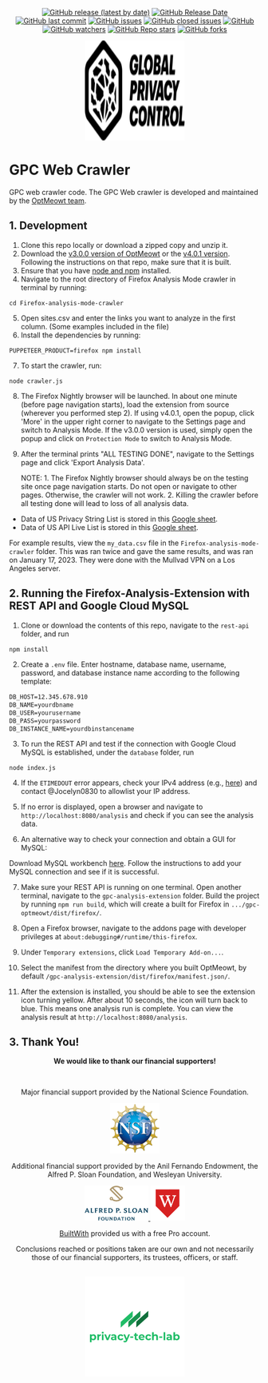 <p align="center">
  <a href="https://github.com/privacy-tech-lab/gpc-web-crawler/releases"><img alt="GitHub release (latest by date)" src="https://img.shields.io/github/v/release/privacy-tech-lab/gpc-web-crawler"></a>
  <a href="https://github.com/privacy-tech-lab/gpc-web-crawler/releases"><img alt="GitHub Release Date" src="https://img.shields.io/github/release-date/privacy-tech-lab/gpc-web-crawler"></a>
  <a href="https://github.com/privacy-tech-lab/gpc-web-crawler/commits/main"><img alt="GitHub last commit" src="https://img.shields.io/github/last-commit/privacy-tech-lab/gpc-web-crawler"></a>
  <a href="https://github.com/privacy-tech-lab/gpc-web-crawler/issues"><img alt="GitHub issues" src="https://img.shields.io/github/issues-raw/privacy-tech-lab/gpc-web-crawler"></a>
  <a href="https://github.com/privacy-tech-lab/gpc-web-crawler/issues?q=is%3Aissue+is%3Aclosed"><img alt="GitHub closed issues" src="https://img.shields.io/github/issues-closed-raw/privacy-tech-lab/gpc-web-crawler"></a>
  <a href="https://github.com/privacy-tech-lab/gpc-web-crawler/blob/main/LICENSE.md"><img alt="GitHub" src="https://img.shields.io/github/license/privacy-tech-lab/gpc-web-crawler"></a>
  <a href="https://github.com/privacy-tech-lab/gpc-web-crawler/watchers"><img alt="GitHub watchers" src="https://img.shields.io/github/watchers/privacy-tech-lab/gpc-web-crawler?style=social"></a>
  <a href="https://github.com/privacy-tech-lab/gpc-web-crawler/stargazers"><img alt="GitHub Repo stars" src="https://img.shields.io/github/stars/privacy-tech-lab/gpc-web-crawler?style=social"></a>
  <a href="https://github.com/privacy-tech-lab/gpc-web-crawler/network/members"><img alt="GitHub forks" src="https://img.shields.io/github/forks/privacy-tech-lab/gpc-web-crawler?style=social"></a>
</p>

<p align="center">
  <a href="https://privacytechlab.org/"><img src="./gpc-logo-small-black.svg" width="200px" height="200px" alt="OptMeowt logo"></a>
</p>

# GPC Web Crawler

GPC web crawler code. The GPC Web crawler is developed and maintained by the [OptMeowt team](https://github.com/privacy-tech-lab/gpc-optmeowt#optmeowt-).

## 1. Development

1. Clone this repo locally or download a zipped copy and unzip it.
2. Download the [v3.0.0 version of OptMeowt](https://github.com/privacy-tech-lab/gpc-optmeowt/tree/v3.0.0-paper) or the [v4.0.1 version](https://github.com/privacy-tech-lab/gpc-optmeowt/tree/v4.0.1). Following the instructions on that repo, make sure that it is built.
3. Ensure that you have [node and npm](https://docs.npmjs.com/getting-started) installed.
4. Navigate to the root directory of Firefox Analysis Mode crawler in terminal by running:

```console
cd Firefox-analysis-mode-crawler
```

5. Open sites.csv and enter the links you want to analyze in the first column. (Some examples included in the file)
6. Install the dependencies by running:

```console
PUPPETEER_PRODUCT=firefox npm install
```

7. To start the crawler, run:

```console
node crawler.js
```

8. The Firefox Nightly browser will be launched. In about one minute (before page navigation starts), load the extension from source (wherever you performed step 2). If using v4.0.1, open the popup, click 'More' in the upper right corner to navigate to the Settings page and switch to Analysis Mode. If the v3.0.0 version is used, simply open the popup and click on `Protection Mode` to switch to Analysis Mode.
9. After the terminal prints "ALL TESTING DONE", navigate to the Settings page and click 'Export Analysis Data'.

   NOTE: 1. The Firefox Nightly browser should always be on the testing site once page navigation starts. Do not open or navigate to other pages. Otherwise, the crawler will not work. 2. Killing the crawler before all testing done will lead to loss of all analysis data.

- Data of US Privacy String List is stored in this [Google sheet](https://docs.google.com/spreadsheets/d/1nb6-bI8d6-hDTvoj6Y3YT2HME_qVyHyVOQtY9do_Foo/edit?usp=sharing).
- Data of US API Live List is stored in this [Google sheet](https://docs.google.com/spreadsheets/d/1sdmD8Y3jb82PZ_YOREYmRez3_Wi1FUApsP1we1GV29Y/edit#gid=984860887).

For example results, view the `my_data.csv` file in the `Firefox-analysis-mode-crawler` folder. This was ran twice and gave the same results, and was ran on January 17, 2023. They were done with the Mullvad VPN on a Los Angeles server.

## 2. Running the Firefox-Analysis-Extension with REST API and Google Cloud MySQL

1. Clone or download the contents of this repo, navigate to the `rest-api` folder, and run

```console
npm install
```

2. Create a `.env` file. Enter hostname, database name, username, password, and database instance name according to the following template:

```console
DB_HOST=12.345.678.910
DB_NAME=yourdbname
DB_USER=yourusername
DB_PASS=yourpassword
DB_INSTANCE_NAME=yourdbinstancename
```

3. To run the REST API and test if the connection with Google Cloud MySQL is established, under the `database` folder, run

```console
node index.js
```

4. If the `ETIMEDOUT` error appears, check your IPv4 address (e.g., [here](https://www.whatsmyip.org/)) and contact @Jocelyn0830 to allowlist your IP address.

5. If no error is displayed, open a browser and navigate to `http://localhost:8080/analysis` and check if you can see the analysis data.

6. An alternative way to check your connection and obtain a GUI for MySQL:

Download MySQL workbench [here](https://www.mysql.com/products/workbench/). Follow the instructions to add your MySQL connection and see if it is successful.

7. Make sure your REST API is running on one terminal. Open another terminal, navigate to the `gpc-analysis-extension` folder. Build the project by running `npm run build`, which will create a built for Firefox in `.../gpc-optmeowt/dist/firefox/`.

8. Open a Firefox browser, navigate to the addons page with developer privileges at `about:debugging#/runtime/this-firefox`.

9. Under `Temporary extensions`, click `Load Temporary Add-on...`.

10. Select the manifest from the directory where you built OptMeowt, by default `/gpc-analysis-extension/dist/firefox/manifest.json/`.

11. After the extension is installed, you should be able to see the extension icon turning yellow. After about 10 seconds, the icon will turn back to blue. This means one analysis run is complete. You can view the analysis result at `http://localhost:8080/analysis`.

## 3. Thank You!

<p align="center"><strong>We would like to thank our financial supporters!</strong></p><br>

<p align="center">Major financial support provided by the National Science Foundation.</p>

<p align="center">
  <a href="https://nsf.gov/awardsearch/showAward?AWD_ID=2055196">
    <img class="img-fluid" src="./nsf.png" height="100px" alt="National Science Foundation Logo">
  </a>
</p>

<p align="center">Additional financial support provided by the Anil Fernando Endowment, the Alfred P. Sloan Foundation, and Wesleyan University.</p>

<p align="center">
  <a href="https://sloan.org/grant-detail/9631">
    <img class="img-fluid" src="./sloan_logo.jpg" height="70px" alt="Sloan Foundation Logo">
  </a>
  <a href="https://www.wesleyan.edu/mathcs/cs/index.html">
    <img class="img-fluid" src="./wesleyan_shield.png" height="70px" alt="Wesleyan University Logo">
  </a>
</p>

<p align="center"><a href="https://builtwith.com/">BuiltWith</a> provided us with a free Pro account.</p>

<p align="center">Conclusions reached or positions taken are our own and not necessarily those of our financial supporters, its trustees, officers, or staff.</p>

##

<p align="center">
  <a href="https://privacytechlab.org/"><img src="./plt_logo.png" width="200px" height="200px" alt="privacy-tech-lab logo"></a>
<p>
